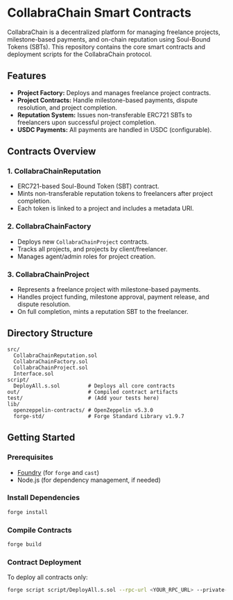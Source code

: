 # CollabraChain Smart Contracts

CollabraChain is a decentralized platform for managing freelance projects, milestone-based payments, and on-chain reputation using Soul-Bound Tokens (SBTs). This repository contains the core smart contracts and deployment scripts for the CollabraChain protocol.

## Features

- **Project Factory:** Deploys and manages freelance project contracts.
- **Project Contracts:** Handle milestone-based payments, dispute resolution, and project completion.
- **Reputation System:** Issues non-transferable ERC721 SBTs to freelancers upon successful project completion.
- **USDC Payments:** All payments are handled in USDC (configurable).

## Contracts Overview

### 1. CollabraChainReputation

- ERC721-based Soul-Bound Token (SBT) contract.
- Mints non-transferable reputation tokens to freelancers after project completion.
- Each token is linked to a project and includes a metadata URI.

### 2. CollabraChainFactory

- Deploys new `CollabraChainProject` contracts.
- Tracks all projects, and projects by client/freelancer.
- Manages agent/admin roles for project creation.

### 3. CollabraChainProject

- Represents a freelance project with milestone-based payments.
- Handles project funding, milestone approval, payment release, and dispute resolution.
- On full completion, mints a reputation SBT to the freelancer.

## Directory Structure

```
src/
  CollabraChainReputation.sol
  CollabraChainFactory.sol
  CollabraChainProject.sol
  Interface.sol
script/
  DeployAll.s.sol         # Deploys all core contracts
out/                      # Compiled contract artifacts
test/                     # (Add your tests here)
lib/
  openzeppelin-contracts/ # OpenZeppelin v5.3.0
  forge-std/              # Forge Standard Library v1.9.7
```

## Getting Started

### Prerequisites

- [Foundry](https://book.getfoundry.sh/) (for `forge` and `cast`)
- Node.js (for dependency management, if needed)

### Install Dependencies

```sh
forge install
```

### Compile Contracts

```sh
forge build
```
### Contract Deployment

To deploy all contracts only:

```sh
forge script script/DeployAll.s.sol --rpc-url <YOUR_RPC_URL> --private-key <YOUR_PRIVATE_KEY> --broadcast
```
